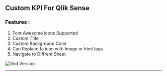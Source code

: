 <h2>Custom KPI For Qlik Sense</h2>
<h3>Features : </h3>
<ol>
  <li>Font Awesome icons Supported</li>
  <li>Custom Title</li>
  <li>Custom Background Color</li>
  <li>Can Replace fa icon with Image or html tags</li>
  <li>Navigate to Diffrent Sheet</li>
</ol>
<img src="./x-kpi1.gif" alt="3nd Version">
<hr>
